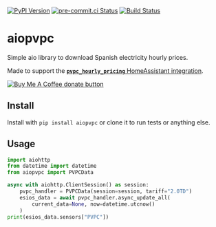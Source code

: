 [![PyPI Version][pypi-image]][pypi-url]
[![pre-commit.ci Status][pre-commit-ci-image]][pre-commit-ci-url]
[![Build Status][build-image]][build-url]

<!-- Badges -->

[pypi-image]: https://img.shields.io/pypi/v/aiopvpc
[pypi-url]: https://pypi.org/project/aiopvpc/
[pre-commit-ci-image]: https://results.pre-commit.ci/badge/github/azogue/aiopvpc/master.svg
[pre-commit-ci-url]: https://results.pre-commit.ci/latest/github/azogue/aiopvpc/master
[build-image]: https://github.com/azogue/aiopvpc/actions/workflows/main.yml/badge.svg
[build-url]: https://github.com/azogue/aiopvpc/actions/workflows/main.yml

# aiopvpc

Simple aio library to download Spanish electricity hourly prices.

Made to support the [**`pvpc_hourly_pricing`** HomeAssistant integration](https://www.home-assistant.io/integrations/pvpc_hourly_pricing/).

<span class="badge-buymeacoffee"><a href="https://www.buymeacoffee.com/azogue" title="Donate to this project using Buy Me A Coffee"><img src="https://img.shields.io/badge/buy%20me%20a%20coffee-donate-yellow.svg" alt="Buy Me A Coffee donate button" /></a></span>

## Install

Install with `pip install aiopvpc` or clone it to run tests or anything else.

## Usage

```python
import aiohttp
from datetime import datetime
from aiopvpc import PVPCData

async with aiohttp.ClientSession() as session:
    pvpc_handler = PVPCData(session=session, tariff="2.0TD")
    esios_data = await pvpc_handler.async_update_all(
        current_data=None, now=datetime.utcnow()
    )
print(esios_data.sensors["PVPC"])
```
